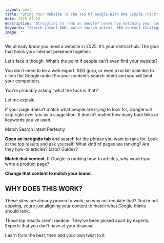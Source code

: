 ```yaml
---
layout: post
title: "Bring Your Website To The Top Of Google With One Simple Trick"
date: 2025-07-23
description: "Struggling to rank on Google? Learn how matching your content to search intent can boost your SEO and help you outperform competitors—no rocket science needed."
keywords: "search intent SEO, match search intent, SEO content strategy, Google ranking tips, how to rank on Google, SEO for beginners, content optimization, SEO best practices 2025, Google algorithm, SEO content alignment, SEO blog tips, Devonus SEO strategy, improving website ranking, organic search optimization"
image: ""
---
```


We already know you need a website in 2025. It’s your central hub. The glue that holds your internet presence together.

Let’s face it though. What’s the point if people can’t even find your website?

You don’t need to be a web expert, SEO guru, or even a rocket scientist to climb the Google ranks! Fix your content’s search intent and you will beat your competitors.

You’re probably asking “what the fuck is that?”

Let me explain.

If your page doesn’t match what people are _trying_ to look for, Google will skip right over you as a suggestion. It doesn’t matter how many backlinks or keywords you’ve used.

Match Search Intent Perfectly

**Open an incognito tab** and search for the phrase you want to rank for. Look at the top results and ask yourself: What kind of pages are ranking? Are they how-to articles? Lists? Guides?

**Match that content**. If Google is ranking how-to articles, why would you write a product page?

**Change that content to match your brand**.

## WHY DOES THIS WORK?

These sites are already proven to work, so why not emulate that? You’re not copying, youre just aligning your content to match what Google thinks should rank.

Those top results aren’t random. They’ve been picked apart by experts. Experts that you don’t have at your disposal.

Learn from the best, then add your own twist to it.

